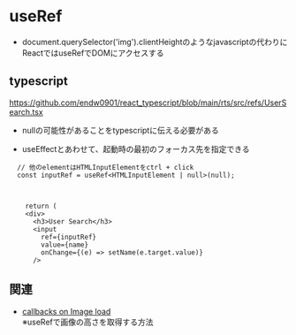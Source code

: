# useRef

- document.querySelector('img').clientHeightのようなjavascriptの代わりにReactではuseRefでDOMにアクセスする

## typescript
https://github.com/endw0901/react_typescript/blob/main/rts/src/refs/UserSearch.tsx


- nullの可能性があることをtypescriptに伝える必要がある


- useEffectとあわせて、起動時の最初のフォーカス先を指定できる

```
  // 他のelementはHTMLInputElementをctrl + click
  const inputRef = useRef<HTMLInputElement | null>(null);
  
  
  
    return (
    <div>
      <h3>User Search</h3>
      <input
        ref={inputRef}
        value={name}
        onChange={(e) => setName(e.target.value)}
      />
```

## 関連
- [callbacks on Image load](https://github.com/endw0901/react_typescript/tree/main/unsplash_api/src) <br>
※useRefで画像の高さを取得する方法
